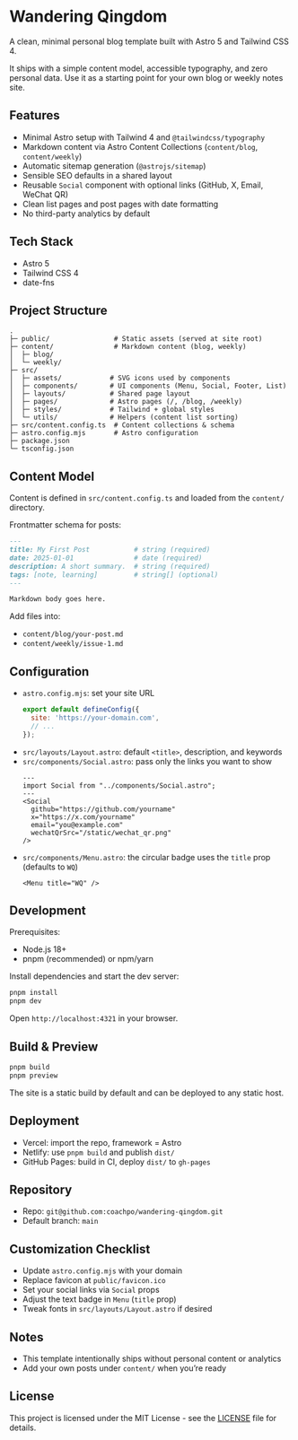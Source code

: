 # Wandering Qingdom

A clean, minimal personal blog template built with Astro 5 and Tailwind CSS 4.

It ships with a simple content model, accessible typography, and zero personal data. Use it as a starting point for your own blog or weekly notes site.

## Features

- Minimal Astro setup with Tailwind 4 and `@tailwindcss/typography`
- Markdown content via Astro Content Collections (`content/blog`, `content/weekly`)
- Automatic sitemap generation (`@astrojs/sitemap`)
- Sensible SEO defaults in a shared layout
- Reusable `Social` component with optional links (GitHub, X, Email, WeChat QR)
- Clean list pages and post pages with date formatting
- No third-party analytics by default

## Tech Stack

- Astro 5
- Tailwind CSS 4
- date-fns

## Project Structure

```
.
├─ public/                # Static assets (served at site root)
├─ content/               # Markdown content (blog, weekly)
│  ├─ blog/
│  └─ weekly/
├─ src/
│  ├─ assets/            # SVG icons used by components
│  ├─ components/        # UI components (Menu, Social, Footer, List)
│  ├─ layouts/           # Shared page layout
│  ├─ pages/             # Astro pages (/, /blog, /weekly)
│  ├─ styles/            # Tailwind + global styles
│  └─ utils/             # Helpers (content list sorting)
├─ src/content.config.ts  # Content collections & schema
├─ astro.config.mjs       # Astro configuration
├─ package.json
└─ tsconfig.json
```

## Content Model

Content is defined in `src/content.config.ts` and loaded from the `content/` directory.

Frontmatter schema for posts:

```md
---
title: My First Post           # string (required)
date: 2025-01-01               # date (required)
description: A short summary.  # string (required)
tags: [note, learning]         # string[] (optional)
---

Markdown body goes here.
```

Add files into:

- `content/blog/your-post.md`
- `content/weekly/issue-1.md`

## Configuration

- `astro.config.mjs`: set your site URL
  ```js
  export default defineConfig({
    site: 'https://your-domain.com',
    // ...
  });
  ```
- `src/layouts/Layout.astro`: default `<title>`, description, and keywords
- `src/components/Social.astro`: pass only the links you want to show
  ```astro
  ---
  import Social from "../components/Social.astro";
  ---
  <Social
    github="https://github.com/yourname"
    x="https://x.com/yourname"
    email="you@example.com"
    wechatQrSrc="/static/wechat_qr.png"
  />
  ```
- `src/components/Menu.astro`: the circular badge uses the `title` prop (defaults to `WQ`)
  ```astro
  <Menu title="WQ" />
  ```

## Development

Prerequisites:

- Node.js 18+
- pnpm (recommended) or npm/yarn

Install dependencies and start the dev server:

```bash
pnpm install
pnpm dev
```

Open `http://localhost:4321` in your browser.

## Build & Preview

```bash
pnpm build
pnpm preview
```

The site is a static build by default and can be deployed to any static host.

## Deployment

- Vercel: import the repo, framework = Astro
- Netlify: use `pnpm build` and publish `dist/`
- GitHub Pages: build in CI, deploy `dist/` to `gh-pages`

## Repository

- Repo: `git@github.com:coachpo/wandering-qingdom.git`
- Default branch: `main`

## Customization Checklist

- Update `astro.config.mjs` with your domain
- Replace favicon at `public/favicon.ico`
- Set your social links via `Social` props
- Adjust the text badge in `Menu` (`title` prop)
- Tweak fonts in `src/layouts/Layout.astro` if desired

## Notes

- This template intentionally ships without personal content or analytics
- Add your own posts under `content/` when you’re ready


## License

This project is licensed under the MIT License - see the [LICENSE](LICENSE) file for details.
